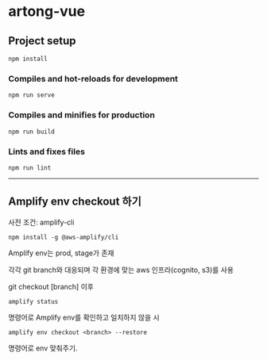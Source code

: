 # artong-vue

## Project setup
```
npm install
```

### Compiles and hot-reloads for development
```
npm run serve
```

### Compiles and minifies for production
```
npm run build
```

### Lints and fixes files
```
npm run lint
```
***
## Amplify env checkout 하기

사전 조건: amplify-cli
```
npm install -g @aws-amplify/cli
```

Amplify env는 prod, stage가 존재

각각 git branch와 대응되며 각 환경에 맞는 aws 인프라(cognito, s3)를 사용

git checkout [branch] 이후
```
amplify status
```
명령어로 Amplify env를 확인하고 일치하지 않을 시
```
amplify env checkout <branch> --restore
```
명령어로 env 맞춰주기.
